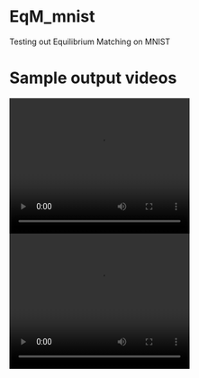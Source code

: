 # EqM_mnist
Testing out Equilibrium Matching on MNIST

# Sample output videos
<video src="https://github.com/user-attachments/assets/19e33a05-b8cb-4e39-bb6e-373c0b3648ef"  width="320" height="240" controls></video>
<video src="https://github.com/user-attachments/assets/87e6a0c5-3b2c-4d10-8bf5-631c957e2fd4"  width="320" height="240" controls></video>
